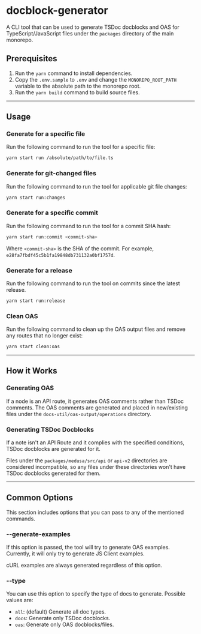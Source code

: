 # docblock-generator

A CLI tool that can be used to generate TSDoc docblocks and OAS for TypeScript/JavaScript files under the `packages` directory of the main monorepo.

## Prerequisites

1. Run the `yarn` command to install dependencies.
2. Copy the `.env.sample` to `.env` and change the `MONOREPO_ROOT_PATH` variable to the absolute path to the monorepo root.
3. Run the `yarn build` command to build source files.

---

## Usage

### Generate for a specific file

Run the following command to run the tool for a specific file:

```bash
yarn start run /absolute/path/to/file.ts
```

### Generate for git-changed files

Run the following command to run the tool for applicable git file changes:

```bash
yarn start run:changes
```

### Generate for a specific commit

Run the following command to run the tool for a commit SHA hash:

```bash
yarn start run:commit <commit-sha>
```

Where `<commit-sha>` is the SHA of the commit. For example, `e28fa7fbdf45c5b1fa19848db731132a0bf1757d`.

### Generate for a release

Run the following command to run the tool on commits since the latest release.

```bash
yarn start run:release
```

### Clean OAS

Run the following command to clean up the OAS output files and remove any routes that no longer exist:

```bash
yarn start clean:oas
```

---

## How it Works

### Generating OAS

If a node is an API route, it generates OAS comments rather than TSDoc comments. The OAS comments are generated and placed in new/existing files under the `docs-util/oas-output/operations` directory.

### Generating TSDoc Docblocks

If a note isn't an API Route and it complies with the specified conditions, TSDoc docblocks are generated for it. 

Files under the `packages/medusa/src/api` or `api-v2` directories are considered incompatible, so any files under these directories won't have TSDoc docblocks generated for them.

---

## Common Options

This section includes options that you can pass to any of the mentioned commands.

### --generate-examples

If this option is passed, the tool will try to generate OAS examples. Currently, it will only try to generate JS Client examples.

cURL examples are always generated regardless of this option.

### --type

You can use this option to specify the type of docs to generate. Possible values are:

- `all`: (default) Generate all doc types.
- `docs`: Generate only TSDoc docblocks.
- `oas`: Generate only OAS docblocks/files.
